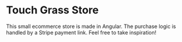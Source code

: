 # Touch Grass Store
This small ecommerce store is made in Angular. The purchase logic is handled by a Stripe payment link. Feel free to take inspiration!
